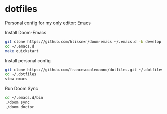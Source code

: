 # dotfiles
Personal config for my only editor: Emacs

Install Doom-Emacs
``` sh
git clone https://github.com/hlissner/doom-emacs ~/.emacs.d -b develop
cd ~/.emacs.d
make quickstart
```

Install personal config
``` sh
git clone https://github.com/francescoalemanno/dotfiles.git ~/.dotfiles
cd ~/.dotfiles
stow emacs
```

Run Doom Sync

``` sh
cd ~/.emacs.d/bin
./doom sync
./doom doctor
```
